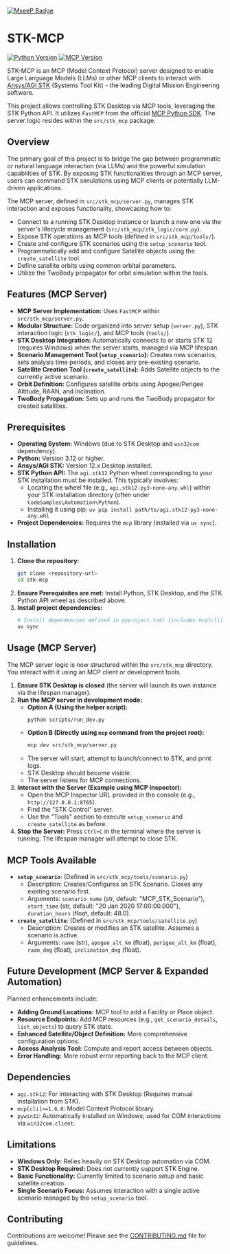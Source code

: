 [![MseeP Badge](https://mseep.net/pr/alti3-stk-mcp-badge.jpg)](https://mseep.ai/app/alti3-stk-mcp)

# STK-MCP

[![Python Version](https://img.shields.io/badge/python-3.12%2B-blue.svg)](https://www.python.org/downloads/) [![MCP Version](https://img.shields.io/pypi/v/mcp.svg)](https://pypi.org/project/mcp/)

STK-MCP is an MCP (Model Context Protocol) server designed to enable Large Language Models (LLMs) or other MCP clients to interact with [Ansys/AGI STK](https://www.ansys.com/products/missions/ansys-stk) (Systems Tool Kit) - the leading Digital Mission Engineering software.

This project allows controlling STK Desktop via MCP tools, leveraging the STK Python API. It utilizes `FastMCP` from the official [MCP Python SDK](https://github.com/modelcontextprotocol/python-sdk). The server logic resides within the `src/stk_mcp` package.

## Overview

The primary goal of this project is to bridge the gap between programmatic or natural language interaction (via LLMs) and the powerful simulation capabilities of STK. By exposing STK functionalities through an MCP server, users can command STK simulations using MCP clients or potentially LLM-driven applications.

The MCP server, defined in `src/stk_mcp/server.py`, manages STK interaction and exposes functionality, showcasing how to:
*   Connect to a running STK Desktop instance or launch a new one via the server's lifecycle management (`src/stk_mcp/stk_logic/core.py`).
*   Expose STK operations as MCP tools (defined in `src/stk_mcp/tools/`).
*   Create and configure STK scenarios using the `setup_scenario` tool.
*   Programmatically add and configure Satellite objects using the `create_satellite` tool.
*   Define satellite orbits using common orbital parameters.
*   Utilize the TwoBody propagator for orbit simulation within the tools.

## Features (MCP Server)

*   **MCP Server Implementation:** Uses `FastMCP` within `src/stk_mcp/server.py`.
*   **Modular Structure:** Code organized into server setup (`server.py`), STK interaction logic (`stk_logic/`), and MCP tools (`tools/`).
*   **STK Desktop Integration:** Automatically connects to or starts STK 12 (requires Windows) when the server starts, managed via MCP lifespan.
*   **Scenario Management Tool (`setup_scenario`):** Creates new scenarios, sets analysis time periods, and closes any pre-existing scenario.
*   **Satellite Creation Tool (`create_satellite`):** Adds Satellite objects to the currently active scenario.
*   **Orbit Definition:** Configures satellite orbits using Apogee/Perigee Altitude, RAAN, and Inclination.
*   **TwoBody Propagation:** Sets up and runs the TwoBody propagator for created satellites.

## Prerequisites

*   **Operating System:** Windows (due to STK Desktop and `win32com` dependency).
*   **Python:** Version 3.12 or higher.
*   **Ansys/AGI STK:** Version 12.x Desktop installed.
*   **STK Python API:** The `agi.stk12` Python wheel corresponding to your STK installation must be installed. This typically involves:
    *   Locating the wheel file (e.g., `agi.stk12-py3-none-any.whl`) within your STK installation directory (often under `CodeSamples\Automation\Python`).
    *   Installing it using pip: `uv pip install path/to/agi.stk12-py3-none-any.whl`
*   **Project Dependencies:** Requires the `mcp` library (installed via `uv sync`).

## Installation

1.  **Clone the repository:**
    ```bash
    git clone <repository-url>
    cd stk-mcp
    ```
2.  **Ensure Prerequisites are met:** Install Python, STK Desktop, and the STK Python API wheel as described above.
3.  **Install project dependencies:**
    ```bash
    # Install dependencies defined in pyproject.toml (includes mcp[cli])
    uv sync
    ```

## Usage (MCP Server)

The MCP server logic is now structured within the `src/stk_mcp` directory. You interact with it using an MCP client or development tools.

1.  **Ensure STK Desktop is closed** (the server will launch its own instance via the lifespan manager).
2.  **Run the MCP server in development mode:**
    *   **Option A (Using the helper script):**
        ```bash
        python scripts/run_dev.py
        ```
    *   **Option B (Directly using `mcp` command from the project root):**
        ```bash
        mcp dev src/stk_mcp/server.py
        ```
    *   The server will start, attempt to launch/connect to STK, and print logs.
    *   STK Desktop should become visible.
    *   The server listens for MCP connections.
3.  **Interact with the Server (Example using MCP Inspector):**
    *   Open the MCP Inspector URL provided in the console (e.g., `http://127.0.0.1:8765`).
    *   Find the "STK Control" server.
    *   Use the "Tools" section to execute `setup_scenario` and `create_satellite` as before.
4.  **Stop the Server:** Press `Ctrl+C` in the terminal where the server is running. The lifespan manager will attempt to close STK.

## MCP Tools Available

*   **`setup_scenario`**: (Defined in `src/stk_mcp/tools/scenario.py`)
    *   Description: Creates/Configures an STK Scenario. Closes any existing scenario first.
    *   Arguments: `scenario_name` (str, default: "MCP_STK_Scenario"), `start_time` (str, default: "20 Jan 2020 17:00:00.000"), `duration_hours` (float, default: 48.0).
*   **`create_satellite`**: (Defined in `src/stk_mcp/tools/satellite.py`)
    *   Description: Creates or modifies an STK satellite. Assumes a scenario is active.
    *   Arguments: `name` (str), `apogee_alt_km` (float), `perigee_alt_km` (float), `raan_deg` (float), `inclination_deg` (float).

## Future Development (MCP Server & Expanded Automation)

Planned enhancements include:

*   **Adding Ground Locations:** MCP tool to add a Facility or Place object.
*   **Resource Endpoints:** Add MCP resources (e.g., `get_scenario_details`, `list_objects`) to query STK state.
*   **Enhanced Satellite/Object Definition:** More comprehensive configuration options.
*   **Access Analysis Tool:** Compute and report access between objects.
*   **Error Handling:** More robust error reporting back to the MCP client.

## Dependencies

*   `agi.stk12`: For interacting with STK Desktop (Requires manual installation from STK).
*   `mcp[cli]>=1.6.0`: Model Context Protocol library.
*   `pywin32`: Automatically installed on Windows; used for COM interactions via `win32com.client`.

## Limitations

*   **Windows Only:** Relies heavily on STK Desktop automation via COM.
*   **STK Desktop Required:** Does not currently support STK Engine.
*   **Basic Functionality:** Currently limited to scenario setup and basic satellite creation.
*   **Single Scenario Focus:** Assumes interaction with a single active scenario managed by the `setup_scenario` tool.

## Contributing

Contributions are welcome! Please see the [CONTRIBUTING.md](CONTRIBUTING.md) file for guidelines.
